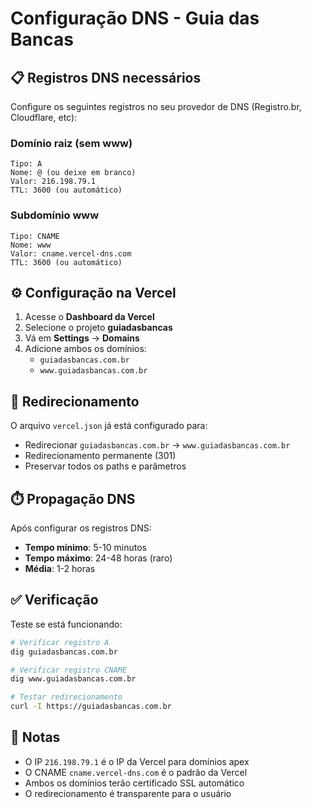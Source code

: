 # Configuração DNS - Guia das Bancas

## 📋 Registros DNS necessários

Configure os seguintes registros no seu provedor de DNS (Registro.br, Cloudflare, etc):

### Domínio raiz (sem www)
```
Tipo: A
Nome: @ (ou deixe em branco)
Valor: 216.198.79.1
TTL: 3600 (ou automático)
```

### Subdomínio www
```
Tipo: CNAME
Nome: www
Valor: cname.vercel-dns.com
TTL: 3600 (ou automático)
```

## ⚙️ Configuração na Vercel

1. Acesse o **Dashboard da Vercel**
2. Selecione o projeto **guiadasbancas**
3. Vá em **Settings** → **Domains**
4. Adicione ambos os domínios:
   - `guiadasbancas.com.br`
   - `www.guiadasbancas.com.br`

## 🔄 Redirecionamento

O arquivo `vercel.json` já está configurado para:
- Redirecionar `guiadasbancas.com.br` → `www.guiadasbancas.com.br`
- Redirecionamento permanente (301)
- Preservar todos os paths e parâmetros

## ⏱️ Propagação DNS

Após configurar os registros DNS:
- **Tempo mínimo**: 5-10 minutos
- **Tempo máximo**: 24-48 horas (raro)
- **Média**: 1-2 horas

## ✅ Verificação

Teste se está funcionando:
```bash
# Verificar registro A
dig guiadasbancas.com.br

# Verificar registro CNAME
dig www.guiadasbancas.com.br

# Testar redirecionamento
curl -I https://guiadasbancas.com.br
```

## 📝 Notas

- O IP `216.198.79.1` é o IP da Vercel para domínios apex
- O CNAME `cname.vercel-dns.com` é o padrão da Vercel
- Ambos os domínios terão certificado SSL automático
- O redirecionamento é transparente para o usuário
